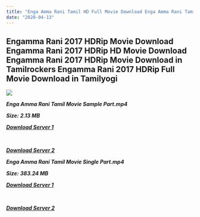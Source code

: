 ```yaml
---
title: "Enga Amma Rani Tamil HD Full Movie Download Enga Amma Rani Tamil HD Movie Download"
date: "2020-04-13"
---
```


## Engamma Rani 2017 HDRip Movie Download Engamma Rani 2017 HDRip HD Movie Download Engamma Rani 2017 HDRip Movie Download in Tamilrockers Engamma Rani 2017 HDRip Full Movie Download in Tamilyogi

![](https://images.moviebuff.com/53151c10-3eb5-4e88-9538-10e4e619a188?w=1000)

**_Enga Amma Rani Tamil Movie Sample Part.mp4_**

**_Size:_**  **_2.13 MB_**  

**_[Download Server 1](http://b1.wetransfer.vip/files/Tamil{2fcca7f3eb37873f37db349ec051a8a2ca8665ef95d92bbb099fe2eda7827782}202017{2fcca7f3eb37873f37db349ec051a8a2ca8665ef95d92bbb099fe2eda7827782}20Movies/Engamma{2fcca7f3eb37873f37db349ec051a8a2ca8665ef95d92bbb099fe2eda7827782}20Rani{2fcca7f3eb37873f37db349ec051a8a2ca8665ef95d92bbb099fe2eda7827782}20(2017){2fcca7f3eb37873f37db349ec051a8a2ca8665ef95d92bbb099fe2eda7827782}20HDRip/Engamma{2fcca7f3eb37873f37db349ec051a8a2ca8665ef95d92bbb099fe2eda7827782}20Rani{2fcca7f3eb37873f37db349ec051a8a2ca8665ef95d92bbb099fe2eda7827782}20(640x360)/Engamma{2fcca7f3eb37873f37db349ec051a8a2ca8665ef95d92bbb099fe2eda7827782}20Rani{2fcca7f3eb37873f37db349ec051a8a2ca8665ef95d92bbb099fe2eda7827782}20(2017){2fcca7f3eb37873f37db349ec051a8a2ca8665ef95d92bbb099fe2eda7827782}20HDRip{2fcca7f3eb37873f37db349ec051a8a2ca8665ef95d92bbb099fe2eda7827782}20Sample{2fcca7f3eb37873f37db349ec051a8a2ca8665ef95d92bbb099fe2eda7827782}20(640x360).mp4)_**

**_[  
](http://b1.wetransfer.vip/files/Tamil{2fcca7f3eb37873f37db349ec051a8a2ca8665ef95d92bbb099fe2eda7827782}202017{2fcca7f3eb37873f37db349ec051a8a2ca8665ef95d92bbb099fe2eda7827782}20Movies/Engamma{2fcca7f3eb37873f37db349ec051a8a2ca8665ef95d92bbb099fe2eda7827782}20Rani{2fcca7f3eb37873f37db349ec051a8a2ca8665ef95d92bbb099fe2eda7827782}20(2017){2fcca7f3eb37873f37db349ec051a8a2ca8665ef95d92bbb099fe2eda7827782}20HDRip/Engamma{2fcca7f3eb37873f37db349ec051a8a2ca8665ef95d92bbb099fe2eda7827782}20Rani{2fcca7f3eb37873f37db349ec051a8a2ca8665ef95d92bbb099fe2eda7827782}20(640x360)/Engamma{2fcca7f3eb37873f37db349ec051a8a2ca8665ef95d92bbb099fe2eda7827782}20Rani{2fcca7f3eb37873f37db349ec051a8a2ca8665ef95d92bbb099fe2eda7827782}20(2017){2fcca7f3eb37873f37db349ec051a8a2ca8665ef95d92bbb099fe2eda7827782}20HDRip{2fcca7f3eb37873f37db349ec051a8a2ca8665ef95d92bbb099fe2eda7827782}20Sample{2fcca7f3eb37873f37db349ec051a8a2ca8665ef95d92bbb099fe2eda7827782}20(640x360).mp4)_**

**_[Download Server 2](http://b1.wetransfer.vip/files/Tamil{2fcca7f3eb37873f37db349ec051a8a2ca8665ef95d92bbb099fe2eda7827782}202017{2fcca7f3eb37873f37db349ec051a8a2ca8665ef95d92bbb099fe2eda7827782}20Movies/Engamma{2fcca7f3eb37873f37db349ec051a8a2ca8665ef95d92bbb099fe2eda7827782}20Rani{2fcca7f3eb37873f37db349ec051a8a2ca8665ef95d92bbb099fe2eda7827782}20(2017){2fcca7f3eb37873f37db349ec051a8a2ca8665ef95d92bbb099fe2eda7827782}20HDRip/Engamma{2fcca7f3eb37873f37db349ec051a8a2ca8665ef95d92bbb099fe2eda7827782}20Rani{2fcca7f3eb37873f37db349ec051a8a2ca8665ef95d92bbb099fe2eda7827782}20(640x360)/Engamma{2fcca7f3eb37873f37db349ec051a8a2ca8665ef95d92bbb099fe2eda7827782}20Rani{2fcca7f3eb37873f37db349ec051a8a2ca8665ef95d92bbb099fe2eda7827782}20(2017){2fcca7f3eb37873f37db349ec051a8a2ca8665ef95d92bbb099fe2eda7827782}20HDRip{2fcca7f3eb37873f37db349ec051a8a2ca8665ef95d92bbb099fe2eda7827782}20Sample{2fcca7f3eb37873f37db349ec051a8a2ca8665ef95d92bbb099fe2eda7827782}20(640x360).mp4)_**

**_Enga Amma Rani Tamil Movie Single Part.mp4_**

**_Size:_** **_383.24 MB_**  

**_[Download Server 1](http://b1.wetransfer.vip/files/Tamil{2fcca7f3eb37873f37db349ec051a8a2ca8665ef95d92bbb099fe2eda7827782}202017{2fcca7f3eb37873f37db349ec051a8a2ca8665ef95d92bbb099fe2eda7827782}20Movies/Engamma{2fcca7f3eb37873f37db349ec051a8a2ca8665ef95d92bbb099fe2eda7827782}20Rani{2fcca7f3eb37873f37db349ec051a8a2ca8665ef95d92bbb099fe2eda7827782}20(2017){2fcca7f3eb37873f37db349ec051a8a2ca8665ef95d92bbb099fe2eda7827782}20HDRip/Engamma{2fcca7f3eb37873f37db349ec051a8a2ca8665ef95d92bbb099fe2eda7827782}20Rani{2fcca7f3eb37873f37db349ec051a8a2ca8665ef95d92bbb099fe2eda7827782}20(640x360)/Engamma{2fcca7f3eb37873f37db349ec051a8a2ca8665ef95d92bbb099fe2eda7827782}20Rani{2fcca7f3eb37873f37db349ec051a8a2ca8665ef95d92bbb099fe2eda7827782}20(2017){2fcca7f3eb37873f37db349ec051a8a2ca8665ef95d92bbb099fe2eda7827782}20HDRip{2fcca7f3eb37873f37db349ec051a8a2ca8665ef95d92bbb099fe2eda7827782}20Single{2fcca7f3eb37873f37db349ec051a8a2ca8665ef95d92bbb099fe2eda7827782}20Part{2fcca7f3eb37873f37db349ec051a8a2ca8665ef95d92bbb099fe2eda7827782}20(640x360).mp4)_**

**_[  
](http://b1.wetransfer.vip/files/Tamil{2fcca7f3eb37873f37db349ec051a8a2ca8665ef95d92bbb099fe2eda7827782}202017{2fcca7f3eb37873f37db349ec051a8a2ca8665ef95d92bbb099fe2eda7827782}20Movies/Engamma{2fcca7f3eb37873f37db349ec051a8a2ca8665ef95d92bbb099fe2eda7827782}20Rani{2fcca7f3eb37873f37db349ec051a8a2ca8665ef95d92bbb099fe2eda7827782}20(2017){2fcca7f3eb37873f37db349ec051a8a2ca8665ef95d92bbb099fe2eda7827782}20HDRip/Engamma{2fcca7f3eb37873f37db349ec051a8a2ca8665ef95d92bbb099fe2eda7827782}20Rani{2fcca7f3eb37873f37db349ec051a8a2ca8665ef95d92bbb099fe2eda7827782}20(640x360)/Engamma{2fcca7f3eb37873f37db349ec051a8a2ca8665ef95d92bbb099fe2eda7827782}20Rani{2fcca7f3eb37873f37db349ec051a8a2ca8665ef95d92bbb099fe2eda7827782}20(2017){2fcca7f3eb37873f37db349ec051a8a2ca8665ef95d92bbb099fe2eda7827782}20HDRip{2fcca7f3eb37873f37db349ec051a8a2ca8665ef95d92bbb099fe2eda7827782}20Single{2fcca7f3eb37873f37db349ec051a8a2ca8665ef95d92bbb099fe2eda7827782}20Part{2fcca7f3eb37873f37db349ec051a8a2ca8665ef95d92bbb099fe2eda7827782}20(640x360).mp4)_**

**_[Download Server 2](http://b1.wetransfer.vip/files/Tamil{2fcca7f3eb37873f37db349ec051a8a2ca8665ef95d92bbb099fe2eda7827782}202017{2fcca7f3eb37873f37db349ec051a8a2ca8665ef95d92bbb099fe2eda7827782}20Movies/Engamma{2fcca7f3eb37873f37db349ec051a8a2ca8665ef95d92bbb099fe2eda7827782}20Rani{2fcca7f3eb37873f37db349ec051a8a2ca8665ef95d92bbb099fe2eda7827782}20(2017){2fcca7f3eb37873f37db349ec051a8a2ca8665ef95d92bbb099fe2eda7827782}20HDRip/Engamma{2fcca7f3eb37873f37db349ec051a8a2ca8665ef95d92bbb099fe2eda7827782}20Rani{2fcca7f3eb37873f37db349ec051a8a2ca8665ef95d92bbb099fe2eda7827782}20(640x360)/Engamma{2fcca7f3eb37873f37db349ec051a8a2ca8665ef95d92bbb099fe2eda7827782}20Rani{2fcca7f3eb37873f37db349ec051a8a2ca8665ef95d92bbb099fe2eda7827782}20(2017){2fcca7f3eb37873f37db349ec051a8a2ca8665ef95d92bbb099fe2eda7827782}20HDRip{2fcca7f3eb37873f37db349ec051a8a2ca8665ef95d92bbb099fe2eda7827782}20Single{2fcca7f3eb37873f37db349ec051a8a2ca8665ef95d92bbb099fe2eda7827782}20Part{2fcca7f3eb37873f37db349ec051a8a2ca8665ef95d92bbb099fe2eda7827782}20(640x360).mp4)_**
